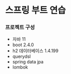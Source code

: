 # 스프링 부트 연습

### 프로젝트 구성
* 자바 11
* boot 2.4.0
* h2 데이터베이스 1.4.199
* querydsl
* spring data jpa
* lombok
